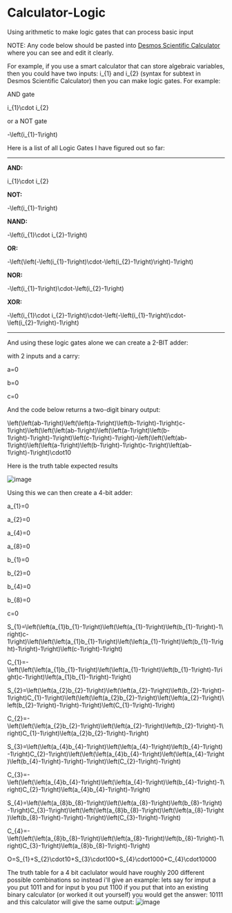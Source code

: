 # Calculator-Logic

Using arithmetic to make logic gates that can process basic input

NOTE: Any code below should be pasted into [Desmos Scientific Calculator](https://www.desmos.com/scientific) where you can see and edit it clearly.

For example, if you use a smart calculator that can store algebraic variables, then you could have two inputs: i_{1} and i_{2} (syntax for subtext in Desmos Scientific Calculator) then you can make logic gates. For example: 

AND gate 

i_{1}\cdot i_{2}

or a NOT gate

-\left(i_{1}-1\right)


Here is a list of all Logic Gates I have figured out so far:

----------------------------------------------------------------------------

**AND:**

i_{1}\cdot i_{2}

**NOT:**

-\left(i_{1}-1\right)

**NAND:**

-\left(i_{1}\cdot i_{2}-1\right)

**OR:**

-\left(\left(-\left(i_{1}-1\right)\cdot-\left(i_{2}-1\right)\right)-1\right)

**NOR:**

-\left(i_{1}-1\right)\cdot-\left(i_{2}-1\right)

**XOR:**

-\left(i_{1}\cdot i_{2}-1\right)\cdot-\left(-\left(i_{1}-1\right)\cdot-\left(i_{2}-1\right)-1\right)

----------------------------------------------------------------------------

And using these logic gates alone we can create a 2-BIT adder:

with 2 inputs and a carry:

a=0

b=0

c=0

And the code below returns a two-digit binary output:

\left(\left(ab-1\right)\left(\left(a-1\right)\left(b-1\right)-1\right)c-1\right)\left(\left(\left(ab-1\right)\left(\left(a-1\right)\left(b-1\right)-1\right)-1\right)\left(c-1\right)-1\right)-\left(\left(\left(ab-1\right)\left(\left(a-1\right)\left(b-1\right)-1\right)c-1\right)\left(ab-1\right)-1\right)\cdot10

Here is the truth table expected results

![image](https://user-images.githubusercontent.com/94403790/201755159-7648150a-ae35-4d3d-824b-c3b4319ced1d.png)

Using this we can then create a 4-bit adder:

a_{1}=0

a_{2}=0

a_{4}=0

a_{8}=0

b_{1}=0

b_{2}=0

b_{4}=0

b_{8}=0

c=0

S_{1}=\left(\left(a_{1}b_{1}-1\right)\left(\left(a_{1}-1\right)\left(b_{1}-1\right)-1\right)c-1\right)\left(\left(\left(a_{1}b_{1}-1\right)\left(\left(a_{1}-1\right)\left(b_{1}-1\right)-1\right)-1\right)\left(c-1\right)-1\right)

C_{1}=-\left(\left(\left(a_{1}b_{1}-1\right)\left(\left(a_{1}-1\right)\left(b_{1}-1\right)-1\right)c-1\right)\left(a_{1}b_{1}-1\right)-1\right)

S_{2}=\left(\left(a_{2}b_{2}-1\right)\left(\left(a_{2}-1\right)\left(b_{2}-1\right)-1\right)C_{1}-1\right)\left(\left(\left(a_{2}b_{2}-1\right)\left(\left(a_{2}-1\right)\left(b_{2}-1\right)-1\right)-1\right)\left(C_{1}-1\right)-1\right)

C_{2}=-\left(\left(\left(a_{2}b_{2}-1\right)\left(\left(a_{2}-1\right)\left(b_{2}-1\right)-1\right)C_{1}-1\right)\left(a_{2}b_{2}-1\right)-1\right)

S_{3}=\left(\left(a_{4}b_{4}-1\right)\left(\left(a_{4}-1\right)\left(b_{4}-1\right)-1\right)C_{2}-1\right)\left(\left(\left(a_{4}b_{4}-1\right)\left(\left(a_{4}-1\right)\left(b_{4}-1\right)-1\right)-1\right)\left(C_{2}-1\right)-1\right)

C_{3}=-\left(\left(\left(a_{4}b_{4}-1\right)\left(\left(a_{4}-1\right)\left(b_{4}-1\right)-1\right)C_{2}-1\right)\left(a_{4}b_{4}-1\right)-1\right)

S_{4}=\left(\left(a_{8}b_{8}-1\right)\left(\left(a_{8}-1\right)\left(b_{8}-1\right)-1\right)C_{3}-1\right)\left(\left(\left(a_{8}b_{8}-1\right)\left(\left(a_{8}-1\right)\left(b_{8}-1\right)-1\right)-1\right)\left(C_{3}-1\right)-1\right)

C_{4}=-\left(\left(\left(a_{8}b_{8}-1\right)\left(\left(a_{8}-1\right)\left(b_{8}-1\right)-1\right)C_{3}-1\right)\left(a_{8}b_{8}-1\right)-1\right)

O=S_{1}+S_{2}\cdot10+S_{3}\cdot100+S_{4}\cdot1000+C_{4}\cdot10000

The truth table for a 4 bit caclulator would have roughly 200 different possible combinations so instead i'll give an example:
lets say for imput a you put 1011
and for input b you put 1100
if you put that into an existing binary calculator (or worked it out yourself) you would get the answer: 10111
and this calculator will give the same output:
![image](https://user-images.githubusercontent.com/94403790/203427963-eb3231df-1e47-4227-b4f4-2e6189ea2e81.png)

